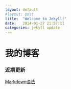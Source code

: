 ```yaml
---
layout: default
#layout: post
title:  "Welcome to Jekyll!"
date:   2014-01-27 21:57:11
categories: jekyll update
---
```


# 我的博客

### 近期更新
[Markdown语法](/语言类/标记类语言/Markdown/)
